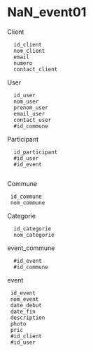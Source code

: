 # NaN_event01

Client
```
  id_client   
  nom_client
  email
  numero
  contact_client
```

User
```
  id_user
  nom_user
  prenom_user
  email_user
  contact_user
  #id_commune
```

Participant
````
  id_participant
  #id_user
  #id_event
  
````
Commune
 ```
  id_commune
  nom_commune
```

Categorie
```
  id_categorie
  nom_categorie
```

event_commune
```
  #id_event
  #id_commune
```
event
```
 id_event
 nom_event
 date_debut
 date_fin
 description
 photo
 pric
 #id_client
 #id_user
```

